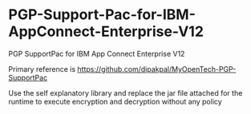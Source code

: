 # PGP-Support-Pac-for-IBM-AppConnect-Enterprise-V12
PGP SupportPac for IBM App Connect Enterprise V12

Primary reference is https://github.com/dipakpal/MyOpenTech-PGP-SupportPac

Use the self explanatory library and replace the jar file attached for the runtime to execute encryption and decryption without any policy
